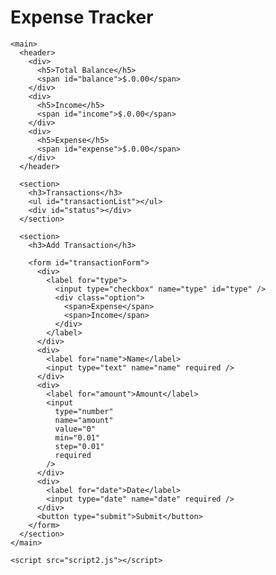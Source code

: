 <!DOCTYPE html>
<html lang="en">
  <head>
    <meta charset="UTF-8" />
    <meta http-equiv="X-UA-Compatible" content="IE=edge" />
    <meta name="viewport" content="width=device-width, initial-scale=1.0" />
    <title>PERSONAL FINANCE MANAGER</title>
    <link rel="stylesheet" href="expense calculator.css" />
  </head>
  <body>
    <h1>Expense Tracker</h1>

    <main>
      <header>
        <div>
          <h5>Total Balance</h5>
          <span id="balance">$.0.00</span>
        </div>
        <div>
          <h5>Income</h5>
          <span id="income">$.0.00</span>
        </div>
        <div>
          <h5>Expense</h5>
          <span id="expense">$.0.00</span>
        </div>
      </header>

      <section>
        <h3>Transactions</h3>
        <ul id="transactionList"></ul>
        <div id="status"></div>
      </section>

      <section>
        <h3>Add Transaction</h3>

        <form id="transactionForm">
          <div>
            <label for="type">
              <input type="checkbox" name="type" id="type" />
              <div class="option">
                <span>Expense</span>
                <span>Income</span>
              </div>
            </label>
          </div>
          <div>
            <label for="name">Name</label>
            <input type="text" name="name" required />
          </div>
          <div>
            <label for="amount">Amount</label>
            <input
              type="number"
              name="amount"
              value="0"
              min="0.01"
              step="0.01"
              required
            />
          </div>
          <div>
            <label for="date">Date</label>
            <input type="date" name="date" required />
          </div>
          <button type="submit">Submit</button>
        </form>
      </section>
    </main>

    <script src="script2.js"></script>
  </body>
